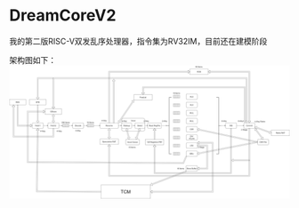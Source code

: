 # DreamCoreV2

我的第二版RISC-V双发乱序处理器，指令集为RV32IM，目前还在建模阶段

架构图如下：
![avatar](docs/processor_pipeline.png)